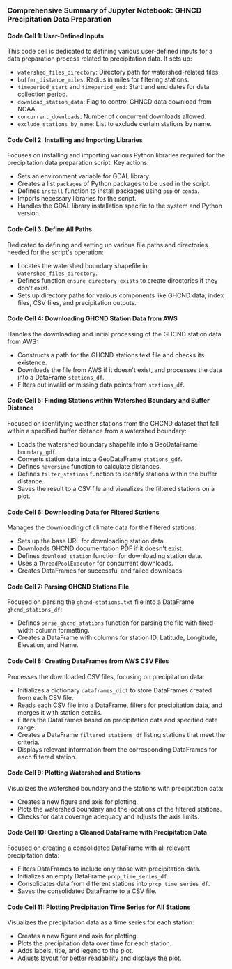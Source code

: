 ### Comprehensive Summary of Jupyter Notebook: GHNCD Precipitation Data Preparation

#### Code Cell 1: User-Defined Inputs
This code cell is dedicated to defining various user-defined inputs for a data preparation process related to precipitation data. It sets up:
- `watershed_files_directory`: Directory path for watershed-related files.
- `buffer_distance_miles`: Radius in miles for filtering stations.
- `timeperiod_start` and `timeperiod_end`: Start and end dates for data collection period.
- `download_station_data`: Flag to control GHNCD data download from NOAA.
- `concurrent_downloads`: Number of concurrent downloads allowed.
- `exclude_stations_by_name`: List to exclude certain stations by name.

#### Code Cell 2: Installing and Importing Libraries
Focuses on installing and importing various Python libraries required for the precipitation data preparation script. Key actions:
- Sets an environment variable for GDAL library.
- Creates a list `packages` of Python packages to be used in the script.
- Defines `install` function to install packages using `pip` or `conda`.
- Imports necessary libraries for the script.
- Handles the GDAL library installation specific to the system and Python version.

#### Code Cell 3: Define All Paths
Dedicated to defining and setting up various file paths and directories needed for the script's operation:
- Locates the watershed boundary shapefile in `watershed_files_directory`.
- Defines function `ensure_directory_exists` to create directories if they don't exist.
- Sets up directory paths for various components like GHCND data, index files, CSV files, and precipitation outputs.

#### Code Cell 4: Downloading GHCND Station Data from AWS
Handles the downloading and initial processing of the GHCND station data from AWS:
- Constructs a path for the GHCND stations text file and checks its existence.
- Downloads the file from AWS if it doesn't exist, and processes the data into a DataFrame `stations_df`.
- Filters out invalid or missing data points from `stations_df`.

#### Code Cell 5: Finding Stations within Watershed Boundary and Buffer Distance
Focused on identifying weather stations from the GHCND dataset that fall within a specified buffer distance from a watershed boundary:
- Loads the watershed boundary shapefile into a GeoDataFrame `boundary_gdf`.
- Converts station data into a GeoDataFrame `stations_gdf`.
- Defines `haversine` function to calculate distances.
- Defines `filter_stations` function to identify stations within the buffer distance.
- Saves the result to a CSV file and visualizes the filtered stations on a plot.

#### Code Cell 6: Downloading Data for Filtered Stations
Manages the downloading of climate data for the filtered stations:
- Sets up the base URL for downloading station data.
- Downloads GHCND documentation PDF if it doesn't exist.
- Defines `download_station` function for downloading station data.
- Uses a `ThreadPoolExecutor` for concurrent downloads.
- Creates DataFrames for successful and failed downloads.

#### Code Cell 7: Parsing GHCND Stations File
Focused on parsing the `ghcnd-stations.txt` file into a DataFrame `ghcnd_stations_df`:
- Defines `parse_ghcnd_stations` function for parsing the file with fixed-width column formatting.
- Creates a DataFrame with columns for station ID, Latitude, Longitude, Elevation, and Name.

#### Code Cell 8: Creating DataFrames from AWS CSV Files
Processes the downloaded CSV files, focusing on precipitation data:
- Initializes a dictionary `dataframes_dict` to store DataFrames created from each CSV file.
- Reads each CSV file into a DataFrame, filters for precipitation data, and merges it with station details.
- Filters the DataFrames based on precipitation data and specified date range.
- Creates a DataFrame `filtered_stations_df` listing stations that meet the criteria.
- Displays relevant information from the corresponding DataFrames for each filtered station.

#### Code Cell 9: Plotting Watershed and Stations
Visualizes the watershed boundary and the stations with precipitation data:
- Creates a new figure and axis for plotting.
- Plots the watershed boundary and the locations of the filtered stations.
- Checks for data coverage adequacy and adjusts the axis limits.

#### Code Cell 10: Creating a Cleaned DataFrame with Precipitation Data
Focused on creating a consolidated DataFrame with all relevant precipitation data:
- Filters DataFrames to include only those with precipitation data.
- Initializes an empty DataFrame `prcp_time_series_df`.
- Consolidates data from different stations into `prcp_time_series_df`.
- Saves the consolidated DataFrame to a CSV file.

#### Code Cell 11: Plotting Precipitation Time Series for All Stations
Visualizes the precipitation data as a time series for each station:
- Creates a new figure and axis for plotting.
- Plots the precipitation data over time for each station.
- Adds labels, title, and legend to the plot.
- Adjusts layout for better readability and displays the plot.
